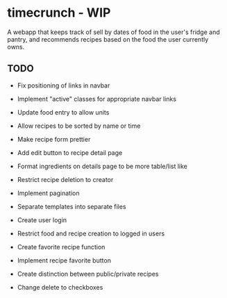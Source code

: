 # timecrunch - WIP

A webapp that keeps track of sell by dates of food in the user's fridge and pantry, and recommends recipes based on the food the user currently owns.

## TODO

* Fix positioning of links in navbar

* Implement "active" classes for appropriate navbar links

* Update food entry to allow units

* Allow recipes to be sorted by name or time

* Make recipe form prettier

* Add edit button to recipe detail page

* Format ingredients on details page to be more table/list like

* Restrict recipe deletion to creator

* Implement pagination

* Separate templates into separate files

* Create user login

* Restrict food and recipe creation to logged in users

* Create favorite recipe function

* Implement recipe favorite button

* Create distinction between public/private recipes

* Change delete to checkboxes